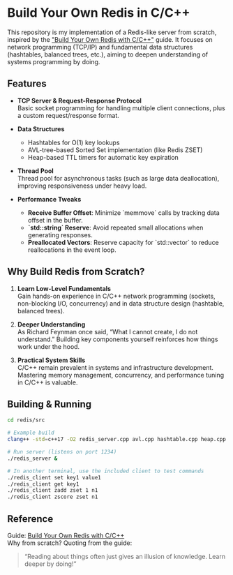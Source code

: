 # Build Your Own Redis in C/C++

This repository is my implementation of a Redis-like server from scratch, inspired by the ["Build Your Own Redis with C/C++"](https://build-your-own.org/redis/) guide. It focuses on network programming (TCP/IP) and fundamental data structures (hashtables, balanced trees, etc.), aiming to deepen understanding of systems programming by doing.

## Features

- **TCP Server & Request-Response Protocol**  
  Basic socket programming for handling multiple client connections, plus a custom request/response format.

- **Data Structures**

  - Hashtables for O(1) key lookups
  - AVL-tree-based Sorted Set implementation (like Redis ZSET)
  - Heap-based TTL timers for automatic key expiration

- **Thread Pool**  
  Thread pool for asynchronous tasks (such as large data deallocation), improving responsiveness under heavy load.

- **Performance Tweaks**
  - **Receive Buffer Offset**: Minimize \`memmove\` calls by tracking data offset in the buffer.
  - **\`std::string\` Reserve**: Avoid repeated small allocations when generating responses.
  - **Preallocated Vectors**: Reserve capacity for \`std::vector\` to reduce reallocations in the event loop.

## Why Build Redis from Scratch?

1. **Learn Low-Level Fundamentals**  
   Gain hands-on experience in C/C++ network programming (sockets, non-blocking I/O, concurrency) and in data structure design (hashtable, balanced trees).

2. **Deeper Understanding**  
   As Richard Feynman once said, “What I cannot create, I do not understand.” Building key components yourself reinforces how things work under the hood.

3. **Practical System Skills**  
   C/C++ remain prevalent in systems and infrastructure development. Mastering memory management, concurrency, and performance tuning in C/C++ is valuable.

## Building & Running

```bash
cd redis/src

# Example build
clang++ -std=c++17 -O2 redis_server.cpp avl.cpp hashtable.cpp heap.cpp thread_pool.cpp zset.cpp memory_pool.cpp -o redis_server

# Run server (listens on port 1234)
./redis_server &

# In another terminal, use the included client to test commands
./redis_client set key1 value1
./redis_client get key1
./redis_client zadd zset 1 n1
./redis_client zscore zset n1
```

## Reference

Guide: [Build Your Own Redis with C/C++](https://build-your-own.org/redis/)  
Why from scratch? Quoting from the guide:

> “Reading about things often just gives an illusion of knowledge. Learn deeper by doing!”
